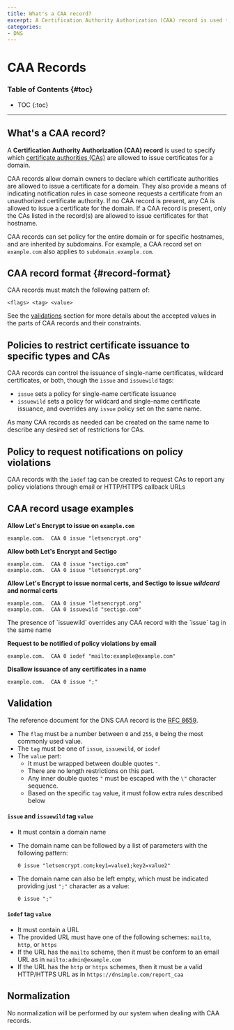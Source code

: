 ```yaml
---
title: What's a CAA record?
excerpt: A Certification Authority Authorization (CAA) record is used to specify which certificate authorities (CAs) are allowed to issue certificates for a domain.
categories:
- DNS
---
```


# CAA Records

### Table of Contents {#toc}

* TOC
{:toc}

---

## What's a CAA record?

A **Certification Authority Authorization (CAA) record** is used to specify which [certificate authorities (CAs)](/articles/what-is-certificate-authority/) are allowed to issue certificates for a domain.

CAA records allow domain owners to declare which certificate authorities are allowed to issue a certificate for a domain. They also provide a means of indicating notification rules in case someone requests a certificate from an unauthorized certificate authority. If no CAA record is present, any CA is allowed to issue a certificate for the domain. If a CAA record is present, only the CAs listed in the record(s) are allowed to issue certificates for that hostname.

CAA records can set policy for the entire domain or for specific hostnames, and are inherited by subdomains. For example, a CAA record set on `example.com` also applies to `subdomain.example.com`.

## CAA record format {#record-format}

CAA records must match the following pattern of:

```
<flags> <tag> <value>
```

See the [validations](#validation) section for more details about the accepted values in the parts of CAA records and their constraints.

## Policies to restrict certificate issuance to specific types and CAs

CAA records can control the issuance of single-name certificates, wildcard certificates, or both, though the `issue` and `issuewild` tags:
- `issue` sets a policy for single-name certificate issuance 
- `issuewild` sets a policy for wildcard and single-name certificate issuance, and overrides any `issue` policy set on the same name.

As many CAA records as needed can be created on the same name to describe any desired set of restrictions for CAs.

## Policy to request notifications on policy violations

CAA records with the `iodef` tag can be created to request CAs to report any policy violations through email or HTTP/HTTPS callback URLs 

## CAA record usage examples

**Allow Let's Encrypt to issue on `example.com`**
```
example.com.  CAA 0 issue "letsencrypt.org"

```

**Allow both Let's Encrypt and Sectigo**
```
example.com.  CAA 0 issue "sectigo.com"
example.com.  CAA 0 issue "letsencrypt.org"
```

**Allow Let's Encrypt to issue normal certs, and Sectigo to issue _wildcard_ and normal certs**

```
example.com.  CAA 0 issue "letsencrypt.org"
example.com.  CAA 0 issuewild "sectigo.com"
```

<info>
The presence of `issuewild` overrides any CAA record with the `issue` tag in the same name
</info>

**Request to be notified of policy violations by email**
```
example.com.  CAA 0 iodef "mailto:example@example.com"
```

**Disallow issuance of any certificates in a name**
```
example.com.  CAA 0 issue ";"
```

## Validation

The reference document for the DNS CAA record is the [RFC 8659](https://www.rfc-editor.org/rfc/rfc8659.html).

- The `flag` must be a number between `0` and `255`, `0` being the most commonly used value.
- The `tag` must be one of `issue`, `issuewild`, or `iodef`
- The `value` part:
    - It must be wrapped between double quotes `"`.
    - There are no length restrictions on this part.
    - Any inner double quotes `"` must be escaped with the `\"` character sequence.
    - Based on the specific `tag` value, it must follow extra rules described below

#### `issue` and `issuewild` tag `value`

- It must contain a domain name
- The domain name can be followed by a list of parameters with the following pattern:

   ```
   0 issue "letsencrypt.com;key1=value1;key2=value2"
   ```

- The domain name can also be left empty, which must be indicated providing just `";"` character as a value:

   ```
   0 issue ";"
   ```

#### `iodef` tag `value`

- It must contain a URL
- The provided URL must have one of the following schemes: `mailto`, `http`, or `https`
- If the URL has the `mailto` scheme, then it must be conform to an email URL as in `mailto:admin@example.com`
- If the URL has the `http` or `https` schemes, then it must be a valid HTTP/HTTPS URL as in `https://dnsimple.com/report_caa`

## Normalization

No normalization will be performed by our system when dealing with CAA records.